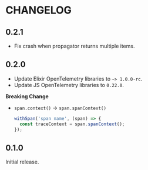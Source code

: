 # CHANGELOG

## 0.2.1

- Fix crash when propagator returns multiple items.

## 0.2.0

- Update Elixir OpenTelemetry libraries to `~> 1.0.0-rc`.
- Update JS OpenTelemetry libraries to `0.22.0`.

**Breaking Change**

- `span.context()` -> `span.spanContext()`
  ```javascript
  withSpan('span name', (span) => {
    const traceContext = span.spanContext();
  });
  ```

## 0.1.0

Initial release.
